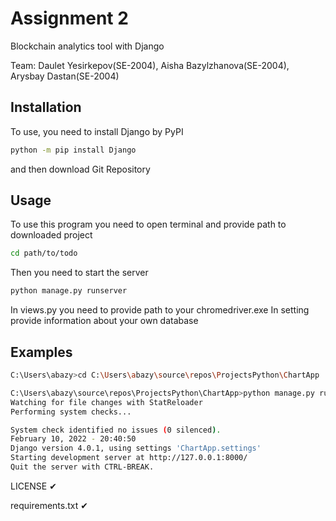 # Assignment 2
Blockchain analytics tool with Django


Team: Daulet Yesirkepov(SE-2004), Aisha Bazylzhanova(SE-2004), Arysbay Dastan(SE-2004)

## Installation
To use, you need to install Django by
PyPI

```bash
python -m pip install Django
```
and then download Git Repository

## Usage 
To use this program you need to open terminal and provide path to downloaded project

```bash
cd path/to/todo 
```
Then you need to start the server

```bash
python manage.py runserver
```  
In views.py you need to provide path to your chromedriver.exe
In setting provide information about your own database
## Examples 

```bash
C:\Users\abazy>cd C:\Users\abazy\source\repos\ProjectsPython\ChartApp

C:\Users\abazy\source\repos\ProjectsPython\ChartApp>python manage.py runserver
Watching for file changes with StatReloader
Performing system checks...

System check identified no issues (0 silenced).
February 10, 2022 - 20:40:50
Django version 4.0.1, using settings 'ChartApp.settings'
Starting development server at http://127.0.0.1:8000/
Quit the server with CTRL-BREAK.
```


LICENSE ✔

requirements.txt ✔

